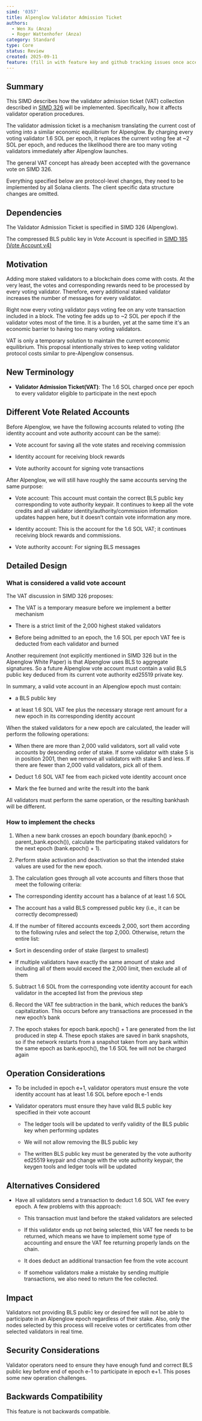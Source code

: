 ```yaml
---
simd: '0357'
title: Alpenglow Validator Admission Ticket
authors:
  - Wen Xu (Anza)
  - Roger Wattenhofer (Anza)
category: Standard
type: Core
status: Review
created: 2025-09-11
feature: (fill in with feature key and github tracking issues once accepted)
---
```


## Summary

This SIMD describes how the validator admission ticket (VAT) collection
described in [SIMD 326](https://github.com/solana-foundation/solana-improvement-documents/pull/326)
will be implemented. Specifically, how it affects validator operation
procedures.

The validator admission ticket is a mechanism translating the current cost of
voting into a similar economic equilibrium for Alpenglow. By charging every
voting validator 1.6 SOL per epoch, it replaces the current voting fee at ~2
SOL per epoch, and reduces the likelihood there are too many voting validators
immediately after Alpenglow launches.

The general VAT concept has already been accepted with the governance vote on
SIMD 326.

Everything specified below are protocol-level changes, they need to be
implemented by all Solana clients. The client specific data structure
changes are omitted.

## Dependencies

The Validator Admission Ticket is specified in SIMD 326 (Alpenglow).

The compressed BLS public key in Vote Account is specified in [SIMD 185 (Vote
Account v4)](https://github.com/solana-foundation/solana-improvement-documents/pull/185)

## Motivation

Adding more staked validators to a blockchain does come with costs. At the
very least, the votes and corresponding rewards need to be processed by
every voting validator. Therefore, every additional staked validator increases
the number of messages for every validator.

Right now every voting validator pays voting fee on any vote transaction
included in a block. The voting fee adds up to ~2 SOL per epoch if the
validator votes most of the time. It is a burden, yet at the same time it's an
economic barrier to having too many voting validators.

VAT is only a temporary solution to maintain the current economic equilibrium.
This proposal intentionally strives to keep voting validator protocol costs
similar to pre-Alpenglow consensus.

## New Terminology

- **Validator Admission Ticket(VAT)**: The 1.6 SOL charged once per epoch to
every validator eligible to participate in the next epoch

## Different Vote Related Accounts

Before Alpenglow, we have the following accounts related to voting (the
identity account and vote authority account can be the same):

- Vote account for saving all the vote states and receiving commission

- Identity account for receiving block rewards

- Vote authority account for signing vote transactions

After Alpenglow, we will still have roughly the same accounts serving the same
purpose:

- Vote account: This account must contain the correct BLS public key
corresponding to vote authority keypair. It continues to keep all the vote
credits and all validator identity/authority/commission information updates
happen here, but it doesn’t contain vote information any more.

- Identity account: This is the account for the 1.6 SOL VAT; it continues
receiving block rewards and commissions.

- Vote authority account: For signing BLS messages

## Detailed Design

### What is considered a valid vote account

The VAT discussion in SIMD 326 proposes:

- The VAT is a temporary measure before we implement a better mechanism

- There is a strict limit of the 2,000 highest staked validators

- Before being admitted to an epoch, the 1.6 SOL per epoch VAT fee is deducted
  from each validator and burned

Another requirement (not explicitly mentioned in SIMD 326 but in the Alpenglow
White Paper) is that Alpenglow uses BLS to aggregate signatures. So a future
Alpenglow vote account must contain a valid BLS public key deduced from its
current vote authority ed25519 private key.

In summary, a valid vote account in an Alpenglow epoch must contain:

- a BLS public key

- at least 1.6 SOL VAT fee plus the necessary storage rent amount for a new
epoch in its corresponding identity account

When the staked validators for a new epoch are calculated, the leader will
perform the following operations:

- When there are more than 2,000 valid validators, sort all valid vote accounts
by descending order of stake. If some validator with stake S is in position
2001, then we remove all validators with stake S and less. If there are fewer
than 2,000 valid validators, pick all of them.

- Deduct 1.6 SOL VAT fee from each picked vote identity account once

- Mark the fee burned and write the result into the bank

All validators must perform the same operation, or the resulting bankhash will
be different.

### How to implement the checks

1. When a new bank crosses an epoch boundary (bank.epoch() >
parent_bank.epoch()), calculate the participating staked validators for the
next epoch (bank.epoch() + 1).

2. Perform stake activation and deactivation so that the intended stake values
are used for the new epoch.

3. The calculation goes through all vote accounts and filters those that meet
the following criteria:

  - The corresponding identity account has a balance of at least 1.6 SOL

  - The account has a valid BLS compressed public key (i.e., it can be
    correctly decompressed)

4. If the number of filtered accounts exceeds 2,000, sort them according to the
following rules and select the top 2,000. Otherwise, return the entire list:

  - Sort in descending order of stake (largest to smallest)

  - If multiple validators have exactly the same amount of stake and including
  all of them would exceed the 2,000 limit, then exclude all of them

5. Subtract 1.6 SOL from the corresponding vote identity account for each
validator in the accepted list from the previous step

6. Record the VAT fee subtraction in the bank, which reduces the bank’s
capitalization. This occurs before any transactions are processed in the new
epoch’s bank

7. The epoch stakes for epoch bank.epoch() + 1 are generated from the list
produced in step 4. These epoch stakes are saved in bank snapshots, so if the
network restarts from a snapshot taken from any bank within the same epoch as
bank.epoch(), the 1.6 SOL fee will not be charged again

## Operation Considerations

- To be included in epoch e+1, validator operators must ensure the vote
identity account has at least 1.6 SOL before epoch e-1 ends

- Validator operators must ensure they have valid BLS public key specified in
their vote account

  - The ledger tools will be updated to verify validity of the BLS public key
when performing updates

  - We will not allow removing the BLS public key

  - The written BLS public key must be generated by the vote authority ed25519
keypair and change with the vote authority keypair, the keygen tools and
ledger tools will be updated

## Alternatives Considered

- Have all validators send a transaction to deduct 1.6 SOL VAT fee every epoch.
A few problems with this approach:

  - This transaction must land before the staked validators are selected

  - If this validator ends up not being selected, this VAT fee needs to be
returned, which means we have to implement some type of accounting and ensure
the VAT fee returning properly lands on the chain.

  - It does deduct an additional transaction fee from the vote account

  - If somehow validators make a mistake by sending multiple transactions,
we also need to return the fee collected.

## Impact

Validators not providing BLS public key or desired fee will not be able to
participate in an Alpenglow epoch regardless of their stake. Also, only the
nodes selected by this process will receive votes or certificates from other
selected validators in real time.

## Security Considerations

Validator operators need to ensure they have enough fund and correct BLS
public key before end of epoch e-1 to participate in epoch e+1. This poses some
new operation challenges.

## Backwards Compatibility

This feature is not backwards compatible.